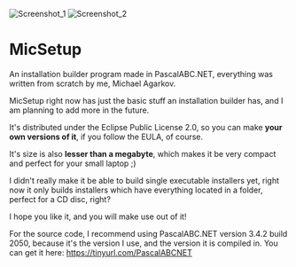 ![Screenshot_1](https://user-images.githubusercontent.com/81249219/120381561-4430f000-c32b-11eb-8168-fdcda57f6fa4.png)
![Screenshot_2](https://user-images.githubusercontent.com/81249219/117367367-c49a3780-aeca-11eb-987b-1c9f137603fb.png)
# MicSetup
An installation builder program made in PascalABC.NET, everything was written from scratch by me, Michael Agarkov.

MicSetup right now has just the basic stuff an installation builder has, and I am planning to add more in the future.

It's distributed under the Eclipse Public License 2.0, so you can make **your own versions of it**, if you follow the EULA, of course.

It's size is also **lesser than a megabyte**, which makes it be very compact and perfect for your small laptop ;)

I didn't really make it be able to build single executable installers yet, right now it only builds installers which have everything located in a folder, perfect for a CD disc, right?

I hope you like it, and you will make use out of it!

For the source code, I recommend using PascalABC.NET version 3.4.2 build 2050, because it's the version I use, and the version it is compiled in. You can get it here: https://tinyurl.com/PascalABCNET
